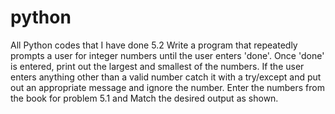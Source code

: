 # python
All Python codes that I have done
5.2 Write a program that repeatedly prompts a user for integer numbers until the user enters 'done'. Once 'done' is entered, print out the largest and smallest of the numbers. If the user enters anything other than a valid number catch it with a try/except and put out an appropriate message and ignore the number. Enter the numbers from the book for problem 5.1 and Match the desired output as shown.

